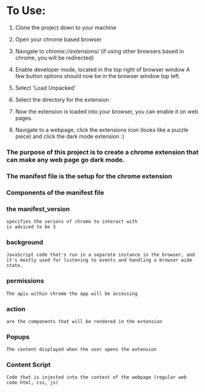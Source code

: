 # To Use:
1. Clone the project down to your machine

1. Open your chrome based browser

1. Navigate to   *chrome://extensions/*
    (if using other browsers based in chrome, you will be redirected)

1. Enable developer mode, located in the top right of browser window
    A few button options should now be in the browser window top left.

1. Select 'Load Unpacked'

1. Select the directory for the extension

1. Now the extension is loaded into your browser, you can enable it on web pages.

1. Navigate to a webpage, click the extensions icon (looks like a puzzle piece) and click the dark mode extension :)

### The purpose of this project is to create a chrome extension that can make any web page go dark mode. 



### The manifest file is the setup for the chrome extension

### Components of the manifest file

### the manifest_version
    
    specifies the verions of chrome to interact with
    is adviced to be 3

### background 
    
    JavaScript code that's run in a separate instance in the browser, and it's mostly used for listening to events and handling a browser wide state.

### permissions 
    
    The apis within chrome the app will be accessing

### action 
    
    are the components that will be rendered in the extension

### Popups

    The content displayed when the user opens the extension

### Content Script

    Code that is injected into the context of the webpage (regular web code html, css, js)

